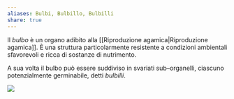 ```yaml
---
aliases: Bulbi, Bulbillo, Bulbilli
share: true
---
```

Il *bulbo* è un organo adibito alla [[Riproduzione agamica|Riproduzione agamica]]. È una struttura particolarmente resistente a condizioni ambientali sfavorevoli e ricca di sostanze di nutrimento.

A sua volta il bulbo può essere suddiviso in svariati sub–organelli, ciascuno potenzialmente germinabile, detti *bulbilli*.

![](b8d82cabadb084eea46f4c50d815c501_MD5%201.png)